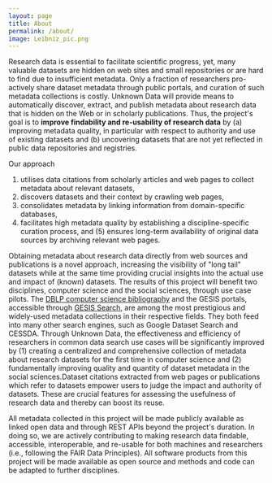 ```yaml
---
layout: page
title: About
permalink: /about/
image: Leibniz_pic.png
---
```


Research data is essential to facilitate scientific progress, yet,
many valuable datasets are hidden on web sites and small repositories
or are hard to find due to insufficient metadata. Only a fraction of
researchers pro-actively share dataset metadata through public
portals, and curation of such metadata collections is costly. Unknown
Data will provide means to automatically discover, extract, and
publish metadata about research data that is hidden on the Web or in
scholarly publications. Thus, the project's goal is to **improve
findability and re-usability of research data** by (a) improving
metadata quality, in particular with respect to authority and use of
existing datasets and (b) uncovering datasets that are not yet
reflected in public data repositories and registries.

Our approach
1. utilises data citations from scholarly articles and web pages to
collect metadata about relevant datasets,
2. discovers datasets and their context by crawling web pages,
3. consolidates metadata by linking information from domain-specific
databases,
4. facilitates high metadata quality by establishing a
discipline-specific curation process, and (5) ensures long-term
availability of original data sources by archiving relevant web pages.

Obtaining metadata about research data directly from web sources and
publications is a novel approach, increasing the visibility of "long
tail" datasets while at the same time providing crucial insights into
the actual use and impact of (known) datasets. The results of this
project will benefit two disciplines, computer science and the social
sciences, through use case pilots. The [DBLP computer science
bibliography](https://dblp.org/) and the GESIS portals, accessible
through [GESIS Search](https://search.gesis.org/), are among the most
prestigious and widely-used metadata collections in their respective
fields. They both feed into many other search engines, such as Google
Dataset Search and CESSDA. Through Unknown Data, the effectiveness and
efficiency of researchers in common data search use cases will be
significantly improved by (1) creating a centralized and comprehensive
collection of metadata about research datasets for the first time in
computer science and (2) fundamentally improving quality and quantity
of dataset metadata in the social sciences.Dataset citations extracted
from web pages or publications which refer to datasets empower users
to judge the impact and authority of datasets. These are crucial
features for assessing the usefulness of research data and thereby can
boost its reuse.

All metadata collected in this project will be made publicly available
as linked open data and through REST APIs beyond the project's
duration. In doing so, we are actively contributing to making research
data findable, accessible, interoperable, and re-usable for both
machines and researchers (i.e., following the FAIR Data
Principles). All software products from this project will be made
available as open source and methods and code can be adapted to
further disciplines.

